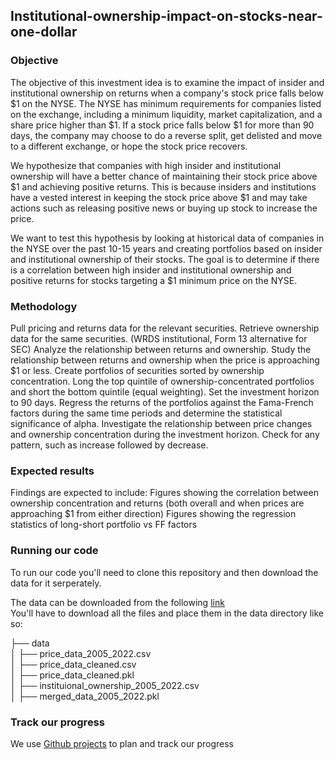 ## Institutional-ownership-impact-on-stocks-near-one-dollar

### Objective
The objective of this investment idea is to examine the impact of insider and institutional ownership on returns when a company's stock price falls below $1 on the NYSE. The NYSE has minimum requirements for companies listed on the exchange, including a minimum liquidity, market capitalization, and a share price higher than $1. If a stock price falls below $1 for more than 90 days, the company may choose to do a reverse split, get delisted and move to a different exchange, or hope the stock price recovers.

We hypothesize that companies with high insider and institutional ownership will have a better chance of maintaining their stock price above $1 and achieving positive returns. This is because insiders and institutions have a vested interest in keeping the stock price above $1 and may take actions such as releasing positive news or buying up stock to increase the price.

We want to test this hypothesis by looking at historical data of companies in the NYSE over the past 10-15 years and creating portfolios based on insider and institutional ownership of their stocks. The goal is to determine if there is a correlation between high insider and institutional ownership and positive returns for stocks targeting a $1 minimum price on the NYSE.

### Methodology
Pull pricing and returns data for the relevant securities.
Retrieve ownership data for the same securities. (WRDS institutional, Form 13 alternative for SEC)
Analyze the relationship between returns and ownership.
Study the relationship between returns and ownership when the price is approaching $1 or less.
Create portfolios of securities sorted by ownership concentration.
Long the top quintile of ownership-concentrated portfolios and short the bottom quintile (equal weighting).
Set the investment horizon to 90 days.
Regress the returns of the portfolios against the Fama-French factors during the same time periods and determine the statistical significance of alpha.
Investigate the relationship between price changes and ownership concentration during the investment horizon. Check for any pattern, such as increase followed by decrease.

### Expected results
Findings are expected to include:
Figures showing the correlation between ownership concentration and returns (both overall and when prices are approaching $1 from either direction)
Figures showing the regression statistics of long-short portfolio vs FF factors

### Running our code
To run our code you'll need to clone this repository and then download the data for it serperately.

The data can be downloaded from the following [link](https://utexas.box.com/s/qxblujtpmofzpqm2fxj5w7a0jqzw2913) <br>
You'll have to download all the files and place them in the data directory like so:

├── data <br>
│   ├── price_data_2005_2022.csv <br>
│   ├── price_data_cleaned.csv <br>
│   ├── price_data_cleaned.pkl <br>
│   ├── instituional_ownership_2005_2022.csv <br>
│   ├── merged_data_2005_2022.pkl



### Track our progress
We use [Github projects](https://github.com/AmritSd/Institutional-ownership-impact-on-stocks-near-one-dollar/projects) to plan and track our progress
